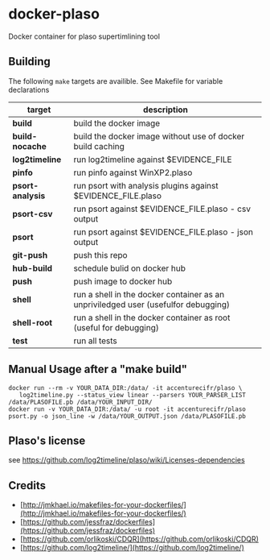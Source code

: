 # docker-plaso
Docker container for plaso supertimlining tool

## Building
The following `make` targets are availible. See Makefile for variable declarations

|target|description
|------|------|
|**build**|build the docker image|
|**build-nocache**|build the docker image without use of docker build caching|
|**log2timeline**|run log2timeline against $EVIDENCE_FILE|
|**pinfo**|run pinfo against WinXP2.plaso|
|**psort-analysis**|run psort with analysis plugins against $EVIDENCE_FILE.plaso|
|**psort-csv**|run psort against $EVIDENCE_FILE.plaso - csv output|
|**psort**|run psort against $EVIDENCE_FILE.plaso - json output|
|**git-push**|push this repo|
|**hub-build**|schedule bulid on docker hub|
|**push**|push image to docker hub|
|**shell**|run a shell in the docker container as an unpriviledged user (usefulfor debugging)|
|**shell-root**|run a shell in the docker container as root (useful for debugging)|
|**test**|run all tests|

## Manual Usage after a "make build"
```
docker run --rm -v YOUR_DATA_DIR:/data/ -it accenturecifr/plaso \
   log2timeline.py --status_view linear --parsers YOUR_PARSER_LIST /data/PLASOFILE.pb /data/YOUR_INPUT_DIR/
docker run -v YOUR_DATA_DIR:/data/ -u root -it accenturecifr/plaso psort.py -o json_line -w /data/YOUR_OUTPUT.json /data/PLASOFILE.pb
```


## Plaso's license
see https://github.com/log2timeline/plaso/wiki/Licenses-dependencies

## Credits

* [http://jmkhael.io/makefiles-for-your-dockerfiles/](http://jmkhael.io/makefiles-for-your-dockerfiles/)
* [https://github.com/jessfraz/dockerfiles](https://github.com/jessfraz/dockerfiles)
* [https://github.com/orlikoski/CDQR](https://github.com/orlikoski/CDQR)
* [https://github.com/log2timeline/](https://github.com/log2timeline/)
